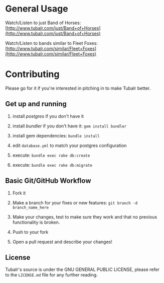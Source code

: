 # General Usage
Watch/Listen to just Band of Horses:
[http://www.tubalr.com/just/Band+of+Horses](http://www.tubalr.com/just/Band+of+Horses)

Watch/Listen to bands similar to Fleet Foxes:
[http://www.tubalr.com/similar/Fleet+Foxes](http://www.tubalr.com/similar/Fleet+Foxes)

# Contributing
Please go for it if you're interested in pitching in to make Tubalr better. 

## Get up and running

1. install *postgres* if you don't have it

2. install *bundler* if you don't have it: `gem install bundler`

3. install gem dependencies: `bundle install`

4. edit `database.yml` to match your postgres configuration

5. execute: `bundle exec rake db:create`

6. execute: `bundle exec rake db:migrate`

## Basic Git/GitHub Workflow

1. Fork it    

2. Make a branch for your fixes or new features: `git branch -d branch_name_here`

3. Make your changes, test to make sure they work and that no previous 
functionality is broken.

4. Push to your fork 

5. Open a pull request and describe your changes!

## License
Tubalr's source is under the GNU GENERAL PUBLIC LICENSE, please refer to the `LICENSE.md` file for any further reading.